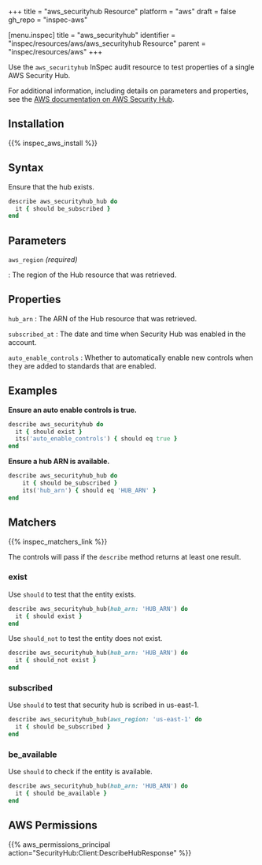 +++
title = "aws_securityhub Resource"
platform = "aws"
draft = false
gh_repo = "inspec-aws"

[menu.inspec]
title = "aws_securityhub"
identifier = "inspec/resources/aws/aws_securityhub Resource"
parent = "inspec/resources/aws"
+++

Use the `aws_securityhub` InSpec audit resource to test properties of a single AWS Security Hub.

For additional information, including details on parameters and properties, see the [AWS documentation on AWS Security Hub](https://docs.aws.amazon.com/securityhub/1.0/APIReference/API_DescribeHub.html).

## Installation

{{% inspec_aws_install %}}

## Syntax

Ensure that the hub exists.

```ruby
describe aws_securityhub_hub do
  it { should be_subscribed }
end
```

## Parameters

`aws_region` _(required)_

: The region of the Hub resource that was retrieved.

## Properties

`hub_arn`
: The ARN of the Hub resource that was retrieved.

`subscribed_at`
: The date and time when Security Hub was enabled in the account.

`auto_enable_controls`
: Whether to automatically enable new controls when they are added to standards that are enabled.

## Examples

**Ensure an auto enable controls is true.**

```ruby
describe aws_securityhub do
  it { should exist }
  its('auto_enable_controls') { should eq true }
end
```

**Ensure a hub ARN is available.**

```ruby
describe aws_securityhub_hub do
    it { should be_subscribed }
    its('hub_arn') { should eq 'HUB_ARN' }
end
```

## Matchers

{{% inspec_matchers_link %}}

The controls will pass if the `describe` method returns at least one result.

### exist

Use `should` to test that the entity exists.

```ruby
describe aws_securityhub_hub(hub_arn: 'HUB_ARN') do
  it { should exist }
end
```

Use `should_not` to test the entity does not exist.

```ruby
describe aws_securityhub_hub(hub_arn: 'HUB_ARN') do
  it { should_not exist }
end
```

### subscribed

Use `should` to test that security hub is scribed in us-east-1.

```ruby
describe aws_securityhub_hub(aws_region: 'us-east-1' do
  it { should be_subscribed }
end
```

### be_available

Use `should` to check if the entity is available.

```ruby
describe aws_securityhub_hub(hub_arn: 'HUB_ARN') do
  it { should be_available }
end
```

## AWS Permissions

{{% aws_permissions_principal action="SecurityHub:Client:DescribeHubResponse" %}}
